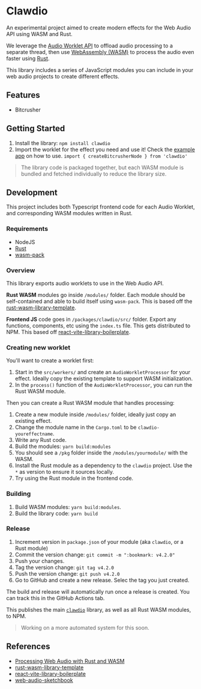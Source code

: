# Clawdio

An experimental project aimed to create modern effects for the Web Audio API using WASM and Rust.

We leverage the [Audio Worklet API](https://developer.mozilla.org/en-US/docs/Web/API/Web_Audio_API/Using_AudioWorklet) to offload audio processing to a separate thread, then use [WebAssembly (WASM)](https://webassembly.org/) to process the audio even faster using [Rust](https://www.rust-lang.org/).

This library includes a series of JavaScript modules you can include in your web audio projects to create different effects.

## Features

- Bitcrusher

## Getting Started

1. Install the library: `npm install clawdio`
1. Import the worklet for the effect you need and use it! Check the [example app](packages\examples\src\components\Bitcrusher\BitcrusherExample.tsx) on how to use. `import { createBitcrusherNode } from 'clawdio'`

> The library code is packaged together, but each WASM module is bundled and fetched individually to reduce the library size.

## Development

This project includes both Typescript frontend code for each Audio Worklet, and corresponding WASM modules written in Rust.

### Requirements

- NodeJS
- [Rust](https://www.rust-lang.org/)
- [wasm-pack](https://github.com/rustwasm/wasm-pack)

### Overview

This library exports audio worklets to use in the Web Audio API.

**Rust WASM** modules go inside `/modules/` folder. Each module should be self-contained and able to build itself using `wasm-pack`. This is based off the [rust-wasm-library-template](https://github.com/whoisryosuke/rust-wasm-library-template).

**Frontend JS** code goes in `/packages/clawdio/src/` folder. Export any functions, components, etc using the `index.ts` file. This gets distributed to NPM. This based off [react-vite-library-boilerplate](https://github.com/whoisryosuke/react-vite-library-boilerplate).

### Creating new worklet

You'll want to create a worklet first:

1. Start in the `src/workers/` and create an `AudioWorkletProcessor` for your effect. Ideally copy the existing template to support WASM initialization.
1. In the `process()` function of the `AudioWorkletProcessor`, you can run the Rust WASM module.

Then you can create a Rust WASM module that handles processing:

1. Create a new module inside `/modules/` folder, ideally just copy an existing effect.
1. Change the module name in the `Cargo.toml` to be `clawdio-youreffectname`.
1. Write any Rust code.
1. Build the modules: `yarn build:modules`
1. You should see a `/pkg` folder inside the `/modules/yourmodule/` with the WASM.
1. Install the Rust module as a dependency to the `clawdio` project. Use the `*` as version to ensure it sources locally.
1. Try using the Rust module in the frontend code.

### Building

1. Build WASM modules: `yarn build:modules`.
1. Build the library code: `yarn build`

### Release

1. Increment version in `package.json` of your module (aka `clawdio`, or a Rust module)
1. Commit the version change: `git commit -m ":bookmark: v4.2.0"`
1. Push your changes.
1. Tag the version change: `git tag v4.2.0`
1. Push the version change: `git push v4.2.0`
1. Go to GitHub and create a new release. Selec the tag you just created.

The build and release will automatically run once a release is created. You can track this in the GitHub Actions tab.

This publishes the main [`clawdio`](https://www.npmjs.com/package/clawdio) library, as well as all Rust WASM modules, to NPM.

> Working on a more automated system for this soon.

## References

- [Processing Web Audio with Rust and WASM](https://whoisryosuke.com/blog/2025/processing-web-audio-with-rust-and-wasm)
- [rust-wasm-library-template](https://github.com/whoisryosuke/rust-wasm-library-template)
- [react-vite-library-boilerplate](https://github.com/whoisryosuke/react-vite-library-boilerplate)
- [web-audio-sketchbook](https://github.com/whoisryosuke/web-audio-playground/)
